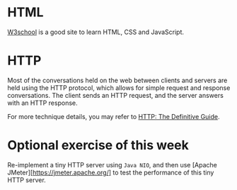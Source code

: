 # HTML
[W3school](https://www.w3schools.com/html/default.asp) is a good site to learn HTML, CSS and JavaScript.

# HTTP
Most of the conversations held on the web between clients and servers are held using the HTTP protocol, which allows for simple request and response conversations. The client sends an HTTP request, and the server answers with an HTTP response.

For more technique details, you may refer to [HTTP: The Definitive Guide](https://book.douban.com/subject/1440226/).

# Optional exercise of this week
Re-implement a tiny HTTP server using `Java NIO`, and then use [Apache JMeter][https://jmeter.apache.org/] to test the performance of this tiny HTTP server.